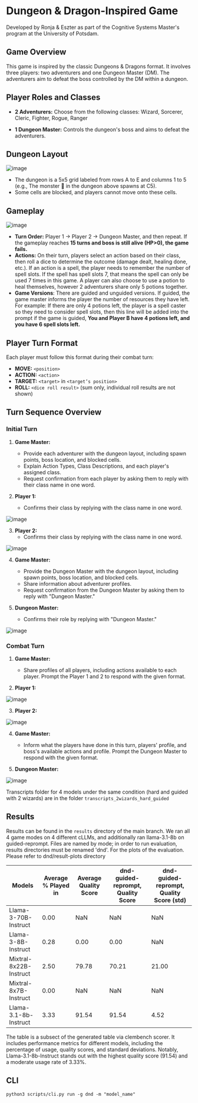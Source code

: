 # Dungeon & Dragon-Inspired Game

Developed by Ronja & Eszter as part of the Cognitive Systems Master's program at the University of Potsdam.

## Game Overview

This game is inspired by the classic Dungeons & Dragons format. It involves three players: two adventurers and one Dungeon Master (DM). The adventurers aim to defeat the boss controlled by the DM within a dungeon.

## Player Roles and Classes

- **2 Adventurers:** Choose from the following classes: Wizard, Sorcerer, Cleric, Fighter, Rogue, Ranger

- **1 Dungeon Master:** Controls the dungeon's boss and aims to defeat the adventurers.

## Dungeon Layout
![image](https://github.com/user-attachments/assets/b505b939-042d-40a2-b790-8847b2286657)

- The dungeon is a 5x5 grid labeled from rows A to E and columns 1 to 5 (e.g., The monster 👾 in the dungeon above spawns at C5).
- Some cells are blocked, and players cannot move onto these cells.

## Gameplay

![image](https://github.com/user-attachments/assets/57859768-240e-48a8-b000-6eadd4d01b90)
- **Turn Order:** Player 1 → Player 2 → Dungeon Master, and then repeat. If the gameplay reaches **15 turns and boss is still alive (HP>0), the game fails.**
- **Actions:** On their turn, players select an action based on their class, then roll a dice to determine the outcome (damage dealt, healing done, etc.). If an action is a spell, the player needs to remember the number of spell slots. If the spell has spell slots 7, that means the spell can only be used 7 times in this game. A player can also choose to use a potion to heal themselves, however 2 adventurers share only 5 potions together.
- **Game Versions**: There are guided and unguided versions. If guided, the game master informs the player the number of resources they have left. For example: If there are only 4 potions left, the player is a spell caster so they need to consider spell slots, then this line will be added into the prompt if the game is guided, **You and Player B have 4 potions left, and you have 6 spell slots left.**

## Player Turn Format

Each player must follow this format during their combat turn:

- **MOVE:** `<position>`
- **ACTION:** `<action>`
- **TARGET:** `<target>` in `<target’s position>`
- **ROLL:** `<dice roll result>` (sum only, individual roll results are not shown)

## Turn Sequence Overview

### Initial Turn

1. **Game Master:**
   - Provide each adventurer with the dungeon layout, including spawn points, boss location, and blocked cells.
   - Explain Action Types, Class Descriptions, and each player's assigned class.
   - Request confirmation from each player by asking them to reply with their class name in one word.

2. **Player 1:**
   - Confirms their class by replying with the class name in one word.
   
![image](https://github.com/user-attachments/assets/46de4089-02e8-482e-84a4-bdd50fbea52c)

3. **Player 2:**
   - Confirms their class by replying with the class name in one word.
   
![image](https://github.com/user-attachments/assets/bdbed675-f5d2-4c12-8b82-8e85e694dfca)


4. **Game Master:**
   - Provide the Dungeon Master with the dungeon layout, including spawn points, boss location, and blocked cells.
   - Share information about adventurer profiles.
   - Request confirmation from the Dungeon Master by asking them to reply with "Dungeon Master."

5. **Dungeon Master:**
   - Confirms their role by replying with "Dungeon Master."

![image](https://github.com/user-attachments/assets/3141c3bb-0fa6-4616-8475-2853d25d7b43)

### Combat Turn
1. **Game Master:**
   - Share profiles of all players, including actions available to each player. Prompt the Player 1 and 2 to respond with the given format.

2. **Player 1:**

![image](https://github.com/user-attachments/assets/14186fe4-9f05-48ee-b312-d55ed6ae520e)


3. **Player 2:**

![image](https://github.com/user-attachments/assets/7e66c27f-a37c-4037-91d8-28116055d592)

4. **Game Master:**
   - Inform what the players have done in this turn, players' profile, and boss's available actions and profile. Prompt the Dungeon Master to respond with the given format.

3. **Dungeon Master:**

![image](https://github.com/user-attachments/assets/c7826dbd-bbdb-4654-815a-01d2d883d3cc)

Transcripts folder for 4 models under the same condition (hard and guided with 2 wizards) are in the folder `transcripts_2wizards_hard_guided`

## Results

Results can be found in the `results` directory of the main branch. We ran all 4 game modes on 4 different cLLMs, and additionally ran llama-3.1-8b on guided-reprompt. Files are named by mode; in order to run evaluation, results directories must be renamed 'dnd'. 
For the plots of the evaluation. Please refer to dnd/result-plots directory

| Models                | Average % Played in | Average Quality Score | dnd-guided-reprompt, Quality Score | dnd-guided-reprompt, Quality Score (std) |
|-----------------------|---------------------|-----------------------|------------------------------------|------------------------------------------|
| Llama-3-70B-Instruct   | 0.00                | NaN                   | NaN                                | NaN                                      |
| Llama-3-8B-Instruct    | 0.28                | 0.00                  | 0.00                               | NaN                                      |
| Mixtral-8x22B-Instruct | 2.50                | 79.78                 | 70.21                              | 21.00                                    |
| Mixtral-8x7B-Instruct  | 0.00                | NaN                   | NaN                                | NaN                                      |
| Llama-3.1-8b-Instruct  | 3.33                | 91.54                 | 91.54                              | 4.52                                     |

The table is a subsect of the generated table via clembench scorer. It includes performance metrics for different models, including the percentage of usage, quality scores, and standard deviations. Notably, Llama-3.1-8b-Instruct stands out with the highest quality score (91.54) and a moderate usage rate of 3.33%.
## CLI

`python3 scripts/cli.py run -g dnd -m "model_name"`
